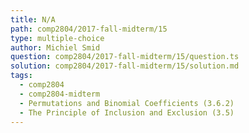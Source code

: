 ```yaml
---
title: N/A
path: comp2804/2017-fall-midterm/15
type: multiple-choice
author: Michiel Smid
question: comp2804/2017-fall-midterm/15/question.ts
solution: comp2804/2017-fall-midterm/15/solution.md
tags:
  - comp2804
  - comp2804-midterm
  - Permutations and Binomial Coefficients (3.6.2)
  - The Principle of Inclusion and Exclusion (3.5)
---
```


